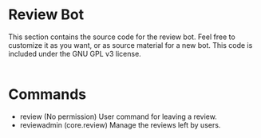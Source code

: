# Review Bot<br>
This section contains the source code for the review bot. Feel free to customize it as you want, or as source material for a new bot. This code is included under the GNU GPL v3 license.<br><br>

# Commands<br>
- review (No permission) User command for leaving a review.<br>
- reviewadmin (core.review) Manage the reviews left by users.<br>
